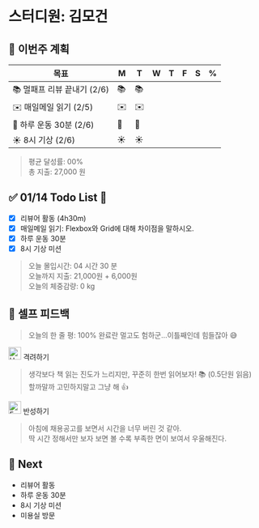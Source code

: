 # 스터디원: 김모건

## 🚀 이번주 계획

| 목표                        | M   | T   | W   | T   | F   | S   | %   |
| --------------------------- | --- | --- | --- | --- | --- | --- | --- |
| 📚 멀패프 리뷰 끝내기 (2/6) | 📚  | 📚  |     |     |     |     |     |
| ✉️ 매일메일 읽기 (2/5)      | ✉️  | ✉️  |     |     |     |     |     |
| 💪 하루 운동 30분 (2/6)     | 💪  | 💪  |     |     |     |     |     |
| ☀️ 8시 기상 (2/6)           | ☀️  | ☀️  |     |     |     |     |     |

> 평균 달성률: 00% <br>
> 총 지출: 27,000 원 <br>

## ✅ 01/14 Todo List 🌅

- [x] 리뷰어 활동 (4h30m)
- [x] 매일메일 읽기: Flexbox와 Grid에 대해 차이점을 말하시오.
- [x] 하루 운동 30분
- [x] 8시 기상 미션

> 오늘 몰입시간: 04 시간 30 분<br>
> 오늘까지 지출: 21,000원 + 6,000원<br>
> 오늘의 체중감량: 0 kg

## 🎉 셀프 피드백

> 오늘의 한 줄 평: 100% 완료란 멀고도 험하군...이틀째인데 힘들잖아 😅

<img src="https://raw.githubusercontent.com/Tarikul-Islam-Anik/Animated-Fluent-Emojis/master/Emojis/Smilies/Hugging%20Face.png" alt="Hugging Face" width="25" height="25"> 격려하기</img>

> 생각보다 책 읽는 진도가 느리지만, 꾸준히 한번 읽어보자! 📚 (0.5단원 읽음) <br>
> 할까말까 고민하지말고 그냥 해 👍

<img src="https://raw.githubusercontent.com/Tarikul-Islam-Anik/Animated-Fluent-Emojis/master/Emojis/Smilies/Face%20with%20Monocle.png" alt="Face with Monocle" width="25" height="25"> 반성하기</img>

> 아침에 채용공고를 보면서 시간을 너무 버린 것 같아. <br>
> 딱 시간 정해서만 보자 보면 볼 수록 부족한 면이 보여서 우울해진다. <br>

## 🌱 Next

- 리뷰어 활동
- 하루 운동 30분
- 8시 기상 미션
- 미용실 방문
